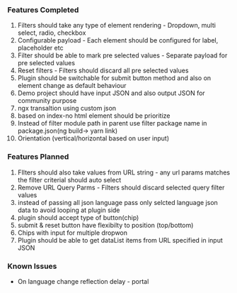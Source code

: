 ### Features Completed
1. Filters should take any type of element rendering - Dropdown, multi select, radio, checkbox
2. Configurable payload - Each element should be configured for label, placeholder etc 
3. Filter should be able to mark pre selected values - Separate payload for pre selected values
4. Reset filters - Filters should discard all pre selected values
5. Plugin should be switchable for submit button method and also on element change as default behaviour 
6. Demo project should have input JSON and also output JSON for community purpose
7. ngx transaltion using custom json
8. based on index-no html element should be prioritize
9. Instead of filter module path in parent use filter package name in package.json(ng build-> yarn link)
10. Orientation  (vertical/horizontal based on user input)



### Features Planned
1. FIlters should also take values from URL string - any url params matches the filter criterial should auto select
2. Remove URL Query Parms - Filters should discard  selected query filter values
3. instead of passing all json language pass only selcted language json data to avoid looping at plugin side
4. plugin should accept type of button(chip)
5. submit & reset button have flexibilty to position (top/bottom)
6. Chips with input for multiple dropwon
7. Plugin should be able to get dataList items from URL specified in input JSON


### Known Issues

- On language change reflection delay - portal